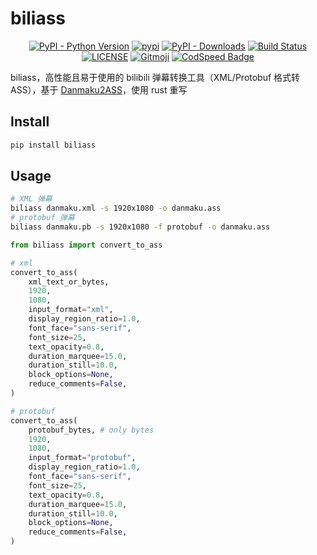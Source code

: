# biliass

<p align="center">
   <a href="https://python.org/" target="_blank"><img alt="PyPI - Python Version" src="https://img.shields.io/pypi/pyversions/biliass?logo=python&style=flat-square"></a>
   <a href="https://pypi.org/project/biliass/" target="_blank"><img src="https://img.shields.io/pypi/v/biliass?style=flat-square" alt="pypi"></a>
   <a href="https://pypi.org/project/biliass/" target="_blank"><img alt="PyPI - Downloads" src="https://img.shields.io/pypi/dm/biliass?style=flat-square"></a>
   <a href="https://actions-badge.atrox.dev/yutto-dev/biliass/goto?ref=main"><img alt="Build Status" src="https://img.shields.io/endpoint.svg?url=https%3A%2F%2Factions-badge.atrox.dev%2Fyutto-dev%2Fbiliass%2Fbadge%3Fref%3Dmain&style=flat-square&label=Test" /></a>
   <a href="LICENSE"><img alt="LICENSE" src="https://img.shields.io/github/license/yutto-dev/biliass?style=flat-square"></a>
   <a href="https://gitmoji.dev"><img src="https://img.shields.io/badge/gitmoji-%20😜%20😍-FFDD67?style=flat-square" alt="Gitmoji"></a>
   <a href="https://codspeed.io/yutto-dev/yutto"><img src="https://img.shields.io/endpoint?url=https://codspeed.io/badge.json&style=flat-square" alt="CodSpeed Badge"/></a>
</p>

biliass，高性能且易于使用的 bilibili 弹幕转换工具（XML/Protobuf 格式转 ASS），基于 [Danmaku2ASS](https://github.com/m13253/danmaku2ass)，使用 rust 重写

## Install

```bash
pip install biliass
```

## Usage

```bash
# XML 弹幕
biliass danmaku.xml -s 1920x1080 -o danmaku.ass
# protobuf 弹幕
biliass danmaku.pb -s 1920x1080 -f protobuf -o danmaku.ass
```

```python
from biliass import convert_to_ass

# xml
convert_to_ass(
    xml_text_or_bytes,
    1920,
    1080,
    input_format="xml",
    display_region_ratio=1.0,
    font_face="sans-serif",
    font_size=25,
    text_opacity=0.8,
    duration_marquee=15.0,
    duration_still=10.0,
    block_options=None,
    reduce_comments=False,
)

# protobuf
convert_to_ass(
    protobuf_bytes, # only bytes
    1920,
    1080,
    input_format="protobuf",
    display_region_ratio=1.0,
    font_face="sans-serif",
    font_size=25,
    text_opacity=0.8,
    duration_marquee=15.0,
    duration_still=10.0,
    block_options=None,
    reduce_comments=False,
)
```
